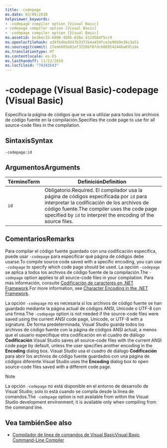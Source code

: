 ```yaml
---
title: -codepage
ms.date: 03/09/2018
helpviewer_keywords:
- -codepage compiler option [Visual Basic]
- codepage compiler option [Visual Basic]
- -codepage compiler option [Visual Basic]
ms.assetid: be36ec33-6800-4505-838c-4124564f5cc9
ms.openlocfilehash: a38fb4be9347b3372b4a459fce2e96b9e38c3a51
ms.sourcegitcommit: 17ee6605e01ef32506f8fdc686954244ba6911de
ms.translationtype: HT
ms.contentlocale: es-ES
ms.lasthandoff: 11/22/2019
ms.locfileid: "74343543"
---
```

# <a name="-codepage-visual-basic"></a><span data-ttu-id="5d322-102">-codepage (Visual Basic)</span><span class="sxs-lookup"><span data-stu-id="5d322-102">-codepage (Visual Basic)</span></span>
<span data-ttu-id="5d322-103">Especifica la página de códigos que se va a utilizar para todos los archivos de código fuente en la compilación.</span><span class="sxs-lookup"><span data-stu-id="5d322-103">Specifies the code page to use for all source-code files in the compilation.</span></span>  
  
## <a name="syntax"></a><span data-ttu-id="5d322-104">Sintaxis</span><span class="sxs-lookup"><span data-stu-id="5d322-104">Syntax</span></span>  
  
```console  
-codepage:id  
```  
  
## <a name="arguments"></a><span data-ttu-id="5d322-105">Argumentos</span><span class="sxs-lookup"><span data-stu-id="5d322-105">Arguments</span></span>  
  
|<span data-ttu-id="5d322-106">Término</span><span class="sxs-lookup"><span data-stu-id="5d322-106">Term</span></span>|<span data-ttu-id="5d322-107">Definición</span><span class="sxs-lookup"><span data-stu-id="5d322-107">Definition</span></span>|  
|---|---|  
|`id`|<span data-ttu-id="5d322-108">Obligatorio.</span><span class="sxs-lookup"><span data-stu-id="5d322-108">Required.</span></span> <span data-ttu-id="5d322-109">El compilador usa la página de códigos especificada por `id` para interpretar la codificación de los archivos de código fuente.</span><span class="sxs-lookup"><span data-stu-id="5d322-109">The compiler uses the code page specified by `id` to interpret the encoding of the source files.</span></span>|  
  
## <a name="remarks"></a><span data-ttu-id="5d322-110">Comentarios</span><span class="sxs-lookup"><span data-stu-id="5d322-110">Remarks</span></span>  
 <span data-ttu-id="5d322-111">Para compilar el código fuente guardado con una codificación específica, puede usar `-codepage` para especificar qué página de códigos debe usarse.</span><span class="sxs-lookup"><span data-stu-id="5d322-111">To compile source code saved with a specific encoding, you can use `-codepage` to specify which code page should be used.</span></span> <span data-ttu-id="5d322-112">La opción `-codepage` se aplica a todos los archivos de código fuente de la compilación.</span><span class="sxs-lookup"><span data-stu-id="5d322-112">The `-codepage` option applies to all source-code files in your compilation.</span></span> <span data-ttu-id="5d322-113">Para más información, consulte [Codificación de caracteres en .NET Framework](../../../standard/base-types/character-encoding.md).</span><span class="sxs-lookup"><span data-stu-id="5d322-113">For more information, see [Character Encoding in the .NET Framework](../../../standard/base-types/character-encoding.md).</span></span>  
  
 <span data-ttu-id="5d322-114">La opción `-codepage` no es necesaria si los archivos de código fuente se han guardado mediante la página actual de códigos ANSI, Unicode o UTF-8 con una firma.</span><span class="sxs-lookup"><span data-stu-id="5d322-114">The `-codepage` option is not needed if the source-code files were saved using the current ANSI code page, Unicode, or UTF-8 with a signature.</span></span> <span data-ttu-id="5d322-115">De forma predeterminada, Visual Studio guarda todos los archivos de código fuente con la página de códigos ANSI actual, a menos que el usuario especifique otra codificación en el cuadro de diálogo **Codificación**.</span><span class="sxs-lookup"><span data-stu-id="5d322-115">Visual Studio saves all source-code files with the current ANSI code page by default, unless the user specifies another encoding in the **Encoding** dialog box.</span></span> <span data-ttu-id="5d322-116">Visual Studio usa el cuadro de diálogo **Codificación** para abrir los archivos de código fuente guardados con una página de códigos diferente.</span><span class="sxs-lookup"><span data-stu-id="5d322-116">Visual Studio uses the **Encoding** dialog box to open source-code files saved with a different code page.</span></span>  
  
> [!NOTE]
> <span data-ttu-id="5d322-117">La opción `-codepage` no está disponible en el entorno de desarrollo de Visual Studio; solo lo está cuando se compila desde la línea de comandos.</span><span class="sxs-lookup"><span data-stu-id="5d322-117">The `-codepage` option is not available from within the Visual Studio development environment; it is available only when compiling from the command line.</span></span>  
  
## <a name="see-also"></a><span data-ttu-id="5d322-118">Vea también</span><span class="sxs-lookup"><span data-stu-id="5d322-118">See also</span></span>

- [<span data-ttu-id="5d322-119">Compilador de línea de comandos de Visual Basic</span><span class="sxs-lookup"><span data-stu-id="5d322-119">Visual Basic Command-Line Compiler</span></span>](../../../visual-basic/reference/command-line-compiler/index.md)
